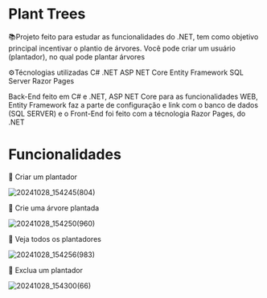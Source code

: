# Plant Trees

 :books:Projeto feito para estudar as funcionalidades do .NET, tem como objetivo principal incentivar o plantio de árvores. Você pode criar um usuário (plantador), no qual pode plantar árvores

⚙️Técnologias utilizadas
C#
.NET
ASP NET Core
Entity Framework
SQL Server
Razor Pages

Back-End feito em C# e .NET, ASP NET Core para as funcionalidades WEB, Entity Framework faz a parte de configuração e link com o banco de dados (SQL SERVER) e o Front-End foi feito com a técnologia Razor Pages, do .NET

# Funcionalidades

📌 Criar um plantador

![20241028_154245(804)](https://github.com/user-attachments/assets/4688a011-32ac-4734-8d7a-f0555cd84a20)


📌 Crie uma árvore plantada

![20241028_154250(960)](https://github.com/user-attachments/assets/376685b5-e5de-446d-9ff2-5f0548123333)

📌 Veja todos os plantadores

![20241028_154256(983)](https://github.com/user-attachments/assets/96eda6a4-67a6-4601-aa83-fd009d1982d7)

📌 Exclua um plantador 

![20241028_154300(66)](https://github.com/user-attachments/assets/1835c6e8-dfac-4a1b-821f-7c700e296879)





